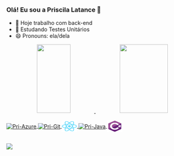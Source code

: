 ### Olá! Eu sou a Priscila Latance 👋

- 🔭 Hoje trabalho com back-end
- 🌱 Estudando Testes Unitários
- 😄 Pronouns: ela/dela

<div align="center">
  <a href="https://github.com/priscilalatance">
  <img height="180em"  width="42%" src="https://github-readme-stats.vercel.app/api?username=priscilalatance&show_icons=true&theme=dark&include_all_commits=true&count_private=true"/>
  <img height="180em" width="50%" src="https://github-readme-stats.vercel.app/api/top-langs/?username=priscilalatance&layout=compact&langs_count=7&theme=dark"/>
</div>
  
<div style="display: inline_block"><br>
  <img align="center" alt="Pri-Azure" height="30" width="40" src="https://cdn.jsdelivr.net/gh/devicons/devicon/icons/azure/azure-original.svg">
  <img align="center" alt="Pri-Git" height="30" width="40" src="https://cdn.jsdelivr.net/gh/devicons/devicon/icons/git/git-original.svg">
  <img align="center" alt="Pri-Spring" height="30" width="40" src="https://raw.githubusercontent.com/devicons/devicon/master/icons/react/react-original.svg">
  <img align="center" alt="Pri-Java" height="30" width="40" src="https://cdn.jsdelivr.net/gh/devicons/devicon/icons/java/java-original.svg">
  <img align="center" alt="Rafa-Csharp" height="30" width="40" src="https://raw.githubusercontent.com/devicons/devicon/master/icons/csharp/csharp-original.svg">
</div>
  
  ##
 
<div> 
  <a href="https://www.linkedin.com/in/priscila-padilla-latance-0b962825/" target="_blank"><img src="https://img.shields.io/badge/-LinkedIn-%230077B5?style=for-the-badge&logo=linkedin&logoColor=white" target="_blank"></a> 
</div>  

